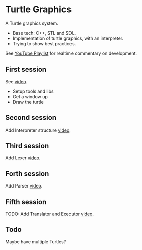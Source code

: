# Turtle Graphics
A Turtle graphics system.

* Base tech: C++, STL and SDL.
* Implementation of turtle graphics, with an interpreter. 
* Trying to show best practices.

See [YouTube Playlist](https://youtube.com) for realtime commentary on development.

## First session
See [video](https://youtube.com).
* Setup tools and libs
* Get a window up
* Draw the turtle

## Second session
Add Interpreter structure [video](https://youtube.com).

## Third session
Add Lexer [video](https://youtube.com).

## Forth session
Add Parser [video](https://youtube.com).

## Fifth session
TODO: Add Translator and Executor [video](https://youtube.com).

## Todo
Maybe have multiple Turtles?

